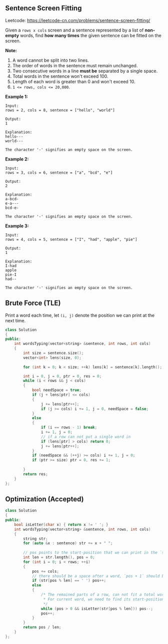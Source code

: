 ## Sentence Screen Fitting

Leetcode: https://leetcode-cn.com/problems/sentence-screen-fitting/

Given a `rows x cols` screen and a sentence represented by a list of **non-empty** words, find **how many times** the given sentence can be fitted on the screen.

**Note:**

1. A word cannot be split into two lines.
2. The order of words in the sentence must remain unchanged.
3. Two consecutive words in a line **must be** separated by a single space.
4. Total words in the sentence won't exceed 100.
5. Length of each word is greater than 0 and won't exceed 10.
6. `1 <= rows, cols <= 20,000`.

**Example 1:**

```
Input:
rows = 2, cols = 8, sentence = ["hello", "world"]

Output: 
1

Explanation:
hello---
world---

The character '-' signifies an empty space on the screen.
```

**Example 2:**

```
Input:
rows = 3, cols = 6, sentence = ["a", "bcd", "e"]

Output: 
2

Explanation:
a-bcd- 
e-a---
bcd-e-

The character '-' signifies an empty space on the screen.
```

**Example 3:**

```
Input:
rows = 4, cols = 5, sentence = ["I", "had", "apple", "pie"]

Output: 
1

Explanation:
I-had
apple
pie-I
had--

The character '-' signifies an empty space on the screen.
```



## Brute Force (TLE)

Print a word each time, let `(i, j)` denote the position we can print at the next time.

```cpp
class Solution
{
public:
    int wordsTyping(vector<string> &sentence, int rows, int cols)
    {
        int size = sentence.size();
        vector<int> lens(size, 0);
        
        for (int k = 0; k < size; ++k) lens[k] = sentence[k].length();

        int i = 0, j = 0, ptr = 0, res = 0;
        while (i < rows && j < cols)
        {
            bool needSpace = true;
            if (j + lens[ptr] <= cols)
            {
                j += lens[ptr++];
                if (j >= cols) i += 1, j = 0, needSpace = false;
            }
            else
            {
                if (i == rows - 1) break;
                i += 1, j = 0;
                // if a row can not put a single word in
                if (lens[ptr] > cols) return 0;
                j += lens[ptr++];
            }
            if (needSpace && (++j) >= cols) i += 1, j = 0;
            if (ptr >= size) ptr = 0, res += 1;
            
        }
        return res;
    }
};
```



## Optimization (Accepted)

```cpp
class Solution
{
public:
    bool isLetter(char x) { return x != ' '; }
    int wordsTyping(vector<string> &sentence, int rows, int cols)
    {
        string str;
        for (auto &x : sentence) str += x + " ";
        
        // pos points to the start-position that we can print in the `str`
        int len = str.length(), pos = 0;
        for (int i = 0; i < rows; ++i)
        {
            pos += cols;
            // there should be a space after a word, `pos + 1` should be a char
            if (str[pos % len] == ' ') pos++;
            else
            {
                /* The remained parts of a row, can not fit a total word.
                 * For current word, we need to find its start-position.
                 */
                while (pos > 0 && isLetter(str[pos % len])) pos--;
                pos++;
            }
        }
        return pos / len;
    }
};
```

